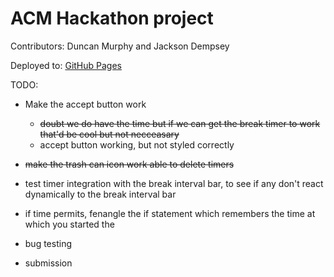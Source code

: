 # ACM Hackathon project

Contributors: Duncan Murphy and Jackson Dempsey

Deployed to: [GitHub Pages](https://widumu.github.io/ACM-Hackathon/)

TODO:

* Make the accept button work
   * ~~doubt we do have the time but if we can get the break timer to work that'd be cool but not necceasary~~
   * accept button working, but not styled correctly

* ~~make the trash can icon work able to delete timers~~

 * test timer integration with the break interval bar, to see if any don't react dynamically to the break interval bar


 * if time permits, fenangle the if statement which remembers the time at which you started the 


 
 * bug testing

 * submission